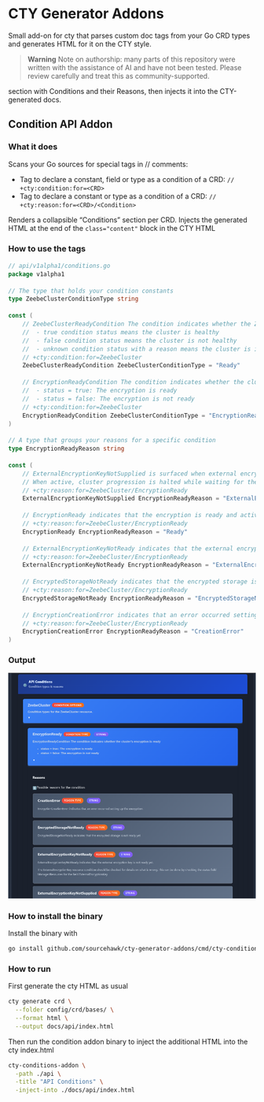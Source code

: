 # CTY Generator Addons

Small add-on for cty that parses custom doc tags from your Go CRD types and generates HTML for it on the CTY style. 

> **Warning**
> Note on authorship: many parts of this repository were written with the assistance of AI and have not been
> tested. Please review carefully and treat this as community-supported. 

section with Conditions and 
their Reasons, then injects it into the CTY-generated docs.

## Condition API Addon

### What it does

Scans your Go sources for special tags in // comments:

- Tag to declare a constant, field or type as a condition of a CRD: `// +cty:condition:for=<CRD>`
- Tag to declare a constant or type as a condition of a CRD: `// +cty:reason:for=<CRD>/<Condition>`

Renders a collapsible “Conditions” section per CRD. Injects the generated HTML at the end of the 
`class="content"` block in the CTY HTML

### How to use the tags

```go
// api/v1alpha1/conditions.go
package v1alpha1

// The type that holds your condition constants
type ZeebeClusterConditionType string

const (
	// ZeebeClusterReadyCondition The condition indicates whether the ZeebeCluster is ready
	//  - true condition status means the cluster is healthy
	//  - false condition status means the cluster is not healthy
	//  - unknown condition status with a reason means the cluster is in long transition (starting, updating, etc.)
	// +cty:condition:for=ZeebeCluster
	ZeebeClusterReadyCondition ZeebeClusterConditionType = "Ready"

	// EncryptionReadyCondition The condition indicates whether the cluster's encryption is ready
	//  - status = true: The encryption is ready
	//  - status = false: The encryption is not ready
	// +cty:condition:for=ZeebeCluster
	EncryptionReadyCondition ZeebeClusterConditionType = "EncryptionReady"
)

// A type that groups your reasons for a specific condition
type EncryptionReadyReason string

const (
	// ExternalEncryptionKeyNotSupplied is surfaced when external encryption is configured on cluster creation.
	// When active, cluster progression is halted while waiting for the user to supply their external key ID.
	// +cty:reason:for=ZeebeCluster/EncryptionReady
	ExternalEncryptionKeyNotSupplied EncryptionReadyReason = "ExternalEncryptionKeyNotSupplied"

	// EncryptionReady indicates that the encryption is ready and active.
	// +cty:reason:for=ZeebeCluster/EncryptionReady
	EncryptionReady EncryptionReadyReason = "Ready"

	// ExternalEncryptionKeyNotReady indicates that the external encryption key is not ready yet.
	// +cty:reason:for=ZeebeCluster/EncryptionReady
	ExternalEncryptionKeyNotReady EncryptionReadyReason = "ExternalEncryptionKeyNotReady"

	// EncryptedStorageNotReady indicates that the encrypted storage is not ready yet.
	// +cty:reason:for=ZeebeCluster/EncryptionReady
	EncryptedStorageNotReady EncryptionReadyReason = "EncryptedStorageNotReady"

	// EncryptionCreationError indicates that an error occurred setting up the encryption.
	// +cty:reason:for=ZeebeCluster/EncryptionReady
	EncryptionCreationError EncryptionReadyReason = "CreationError"
)
```

### Output

![conditions](docs/conditions_generator.png)

### How to install the binary

Install the binary with 

```bash
go install github.com/sourcehawk/cty-generator-addons/cmd/cty-conditions-addon@latest
```

### How to run

First generate the cty HTML as usual

```bash
cty generate crd \
  --folder config/crd/bases/ \
  --format html \
  --output docs/api/index.html
```

Then run the condition addon binary to inject the additional HTML into the cty index.html

```bash
cty-conditions-addon \
  -path ./api \
  -title "API Conditions" \
  -inject-into ./docs/api/index.html
```


